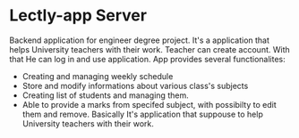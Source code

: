# Lectly-app Server

Backend application for engineer degree project. It's a application that helps University teachers with their work.
Teacher can create account. With that He can log in and use application.
App provides several functionalites: </br>
* Creating and managing weekly schedule
* Store and modify informations about various class's subjects
* Creating list of students and managing them.
* Able to provide a marks from specifed subject, with possibilty to edit them and remove.
Basically It's application that suppouse to help University teachers with their work.
